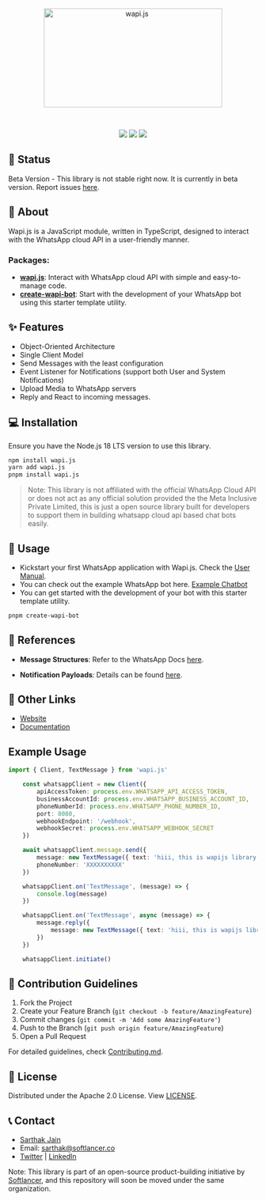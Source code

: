 <div align="center">
<br />
<p align="center">
<a href="https://wapijs.co"><img src="https://www.wapijs.co/logo.png" alt="wapi.js"  height="200" width="360" /></a>
</p>
<br />
<p>
  <a href="/"><img src="https://img.shields.io/badge/node.js-6DA55F?style=for-the-badge&logo=node.js&logoColor=white" /></a>
  <a href="https://www.npmjs.com/package/@whatsappjs/Wapi.js"><img src="https://img.shields.io/badge/NPM-%23000000.svg?style=for-the-badge&logo=npm&logoColor=white" /></a>
  <a href=""><img src="https://img.shields.io/badge/typescript-%23007ACC.svg?style=for-the-badge&logo=typescript&logoColor=white" /></a>
</p>
</div>

## 📌 Status

Beta Version - This library is not stable right now. It is currently in beta version. Report issues [here](https://github.com/sarthakjdev/wapi.js/issues).

## 📖 About

Wapi.js is a JavaScript module, written in TypeScript, designed to interact with the WhatsApp cloud API in a user-friendly manner.

### Packages:

- [**wapi.js**]('/packages/wapi.js'): Interact with WhatsApp cloud API with simple and easy-to-manage code.
- [**create-wapi-bot**]('/packages/create-wapi-bot): Start with the development of your WhatsApp bot using this starter template utility.

## ✨ Features

- Object-Oriented Architecture
- Single Client Model
- Send Messages with the least configuration
- Event Listener for Notifications (support both User and System Notifications)
- Upload Media to WhatsApp servers
- Reply and React to incoming messages.

## 💻 Installation

Ensure you have the Node.js 18 LTS version to use this library.

```sh
npm install wapi.js
yarn add wapi.js
pnpm install wapi.js
```

> Note: This library is not affiliated with the official WhatsApp Cloud API or does not act as any official solution provided the the Meta Inclusive Private Limited, this is just a open source library built for developers to support them in building whatsapp cloud api based chat bots easily.

## 🚀 Usage

- Kickstart your first WhatsApp application with Wapi.js. Check the [User Manual](./USER_MANUAL.md).
- You can check out the example WhatsApp bot here. [Example Chatbot](./packages/example-chat-bot/)
- You can get started with the development of your bot with this starter template utility.

```sh
pnpm create-wapi-bot
```

## 🔗 References

- **Message Structures**: Refer to the WhatsApp Docs [here](https://developers.facebook.com/docs/whatsapp/cloud-api/reference/messages).

- **Notification Payloads**: Details can be found [here](https://developers.facebook.com/docs/whatsapp/cloud-api/webhooks/components).

## 🔗 Other Links

- [Website](https://wapijs.co)
- [Documentation](https://wapijs.co/docs)

## Example Usage

```typescript
import { Client, TextMessage } from 'wapi.js'

	const whatsappClient = new Client({
		apiAccessToken: process.env.WHATSAPP_API_ACCESS_TOKEN,
		businessAccountId: process.env.WHATSAPP_BUSINESS_ACCOUNT_ID,
		phoneNumberId: process.env.WHATSAPP_PHONE_NUMBER_ID,
		port: 8080,
		webhookEndpoint: '/webhook',
		webhookSecret: process.env.WHATSAPP_WEBHOOK_SECRET
	})

	await whatsappClient.message.send({
		message: new TextMessage({ text: 'hiii, this is wapijs library' }),
		phoneNumber: 'XXXXXXXXXX'
	})

	whatsappClient.on('TextMessage', (message) => {
		console.log(message)
	})

	whatsappClient.on('TextMessage', async (message) => {
		message.reply({
			message: new TextMessage({ text: 'hiii, this is wapijs library' }),,
		})
	})

	whatsappClient.initiate()
```

## 🤝 Contribution Guidelines

1. Fork the Project
2. Create your Feature Branch (`git checkout -b feature/AmazingFeature`)
3. Commit changes (`git commit -m 'Add some AmazingFeature'`)
4. Push to the Branch (`git push origin feature/AmazingFeature`)
5. Open a Pull Request

For detailed guidelines, check [Contributing.md](./CONTRIBUTING.md).

## 📜 License

Distributed under the Apache 2.0 License. View [LICENSE](./LICENSE).

## 📞 Contact

- [Sarthak Jain](https://sarthakjdev.com)
- Email: sarthak@softlancer.co
- [Twitter](https://twitter.com/sarthakjdev) | [LinkedIn](https://www.linkedin.com/in/sarthakjdev)

Note: This library is part of an open-source product-building initiative by [Softlancer](https://github.com/softlancerhq), and this repository will soon be moved under the same organization.
